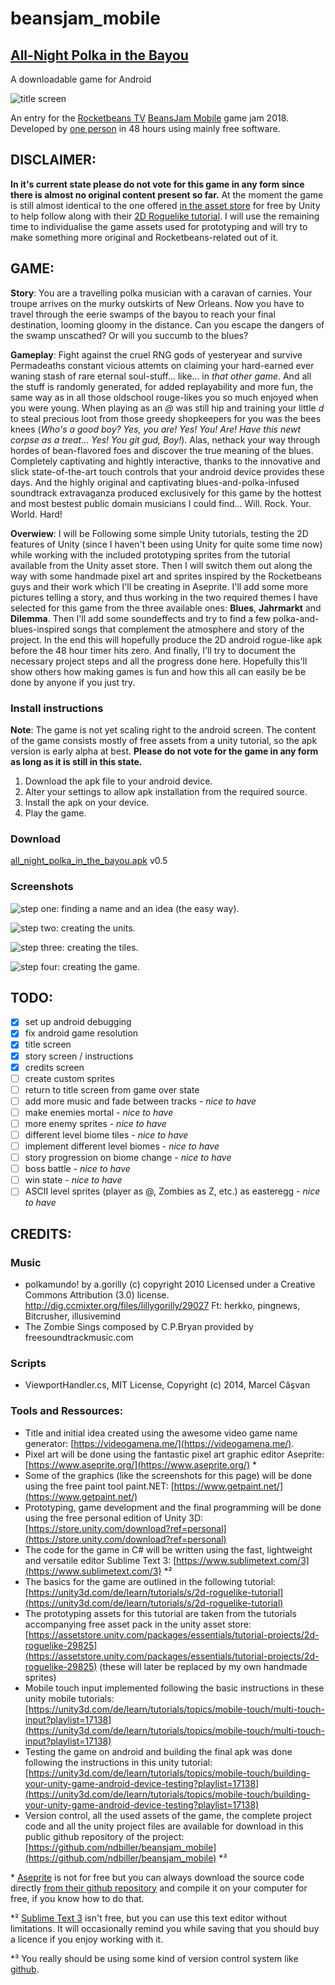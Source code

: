 # beansjam_mobile

## [All-Night Polka in the Bayou](https://ndbiller.itch.io/all-night-polka-in-the-bayou)

A downloadable game for Android

![**title screen**](/img/title.png "picture of the title screen")

An entry for the [Rocketbeans TV](https://www.rocketbeans.tv/) [BeansJam Mobile](https://itch.io/jam/beansjam) game jam 2018. Developed by [one person](https://ndbiller.github.io/portfolio/index.html) in 48 hours using mainly free software.

## DISCLAIMER:

**In it's current state please do not vote for this game in any form since there is almost no original content present so far.**
At the moment the game is still almost identical to the one offered [in the asset store](https://assetstore.unity.com/packages/essentials/tutorial-projects/2d-roguelike-29825) for free by Unity to help follow along with their [2D Roguelike tutorial](https://unity3d.com/de/learn/tutorials/s/2d-roguelike-tutorial). I will use the remaining time to individualise the game assets used for prototyping and will try to make something more original and Rocketbeans-related out of it.

## GAME:

**Story**: You are a travelling polka musician with a caravan of carnies. Your troupe arrives on the murky outskirts of New Orleans. Now you have to travel through the eerie swamps of the bayou to reach your final destination, looming gloomy in the distance. Can you escape the dangers of the swamp unscathed? Or will you succumb to the blues?

**Gameplay**: Fight against the cruel RNG gods of yesteryear and survive Permadeaths constant vicious attemts on claiming your hard-earned ever waning stash of rare eternal soul-stuff... like... in *that other game*. And all the stuff is randomly generated, for added replayability and more fun, the same way as in all those oldschool rouge-likes you so much enjoyed  when you were young. When playing as an *@* was still hip and training your little *d* to steal precious loot from those greedy shopkeepers for you was the bees knees (*Who's a good boy? Yes, you are! Yes! You! Are! Have this newt corpse as a treat... Yes! You git gud, Boy!*). Alas, nethack your way through hordes of bean-flavored foes and discover the true meaning of the blues. Completely captivating and hightly interactive, thanks to the innovative and slick state-of-the-art touch controls that your android device provides these days. And the highly original and captivating blues-and-polka-infused soundtrack extravaganza produced exclusively for this game by the hottest and most bestest public domain musicians I could find... Will. Rock. Your. World. 
Hard!

**Overwiew**: I will be Following some simple Unity tutorials, testing the 2D features of Unity (since I haven't been using Unity for quite some time now) while working with the included prototyping sprites from the tutorial available from the Unity asset store. Then I will switch them out along the way with some handmade pixel art and sprites inspired by the Rocketbeans guys and their work which I'll be creating in Aseprite. I'll add some more pictures telling a story, and thus working in the two required themes I have selected for this game from the three available ones: **Blues**, **Jahrmarkt** and **Dilemma**. Then I'll add some soundeffects and try to find a few polka-and-blues-inspired songs that complement the atmosphere and story of the project. In the end this will hopefully produce the 2D android rogue-like apk before the 48 hour timer hits zero. And finally, I'll try to document the necessary project steps and all the progress done here. Hopefully this'll show others how making games is fun and how this all can easily be be done by anyone if you just try.

### Install instructions

**Note**: The game is not yet scaling right to the android screen. The content of the game consists mostly of free assets from a unity tutorial, so the apk version is early alpha at best. 
**Please do not vote for the game in any form as long as it is still in this state.**

1. Download the apk file to your android device.
2. Alter your settings to allow apk installation from the required source.
3. Install the apk on your device.
4. Play the game.

### Download

[all_night_polka_in_the_bayou.apk](all_night_polka_in_the_bayou.apk) v0.5

### Screenshots

![**step one**: finding a name and an idea (the easy way).](img/namefinding.png "screenshot of the video game name generator used to come up with the game title randomly")

![**step two**: creating the units.](img/units.png "screenshot of the player and enemies in unity 3d in their idle animation")

![**step three**: creating the tiles.](img/tiles.png "screenshot of the floor, items and enemy tiles being randomly created by the game manager")

![**step four**: creating the game.](img/game.png "screenshot of the game after following the tutorials and resolving some issues - 24 hours left")

## TODO:

- [x] set up android debugging
- [x] fix android game resolution
- [x] title screen
- [x] story screen / instructions
- [x] credits screen
- [ ] create custom sprites
- [ ] return to title screen from game over state
- [ ] add more music and fade between tracks - *nice to have*
- [ ] make enemies mortal - *nice to have*
- [ ] more enemy sprites - *nice to have*
- [ ] different level biome tiles - *nice to have*
- [ ] implement different level biomes - *nice to have*
- [ ] story progression on biome change - *nice to have*​
- [ ] boss battle - *nice to have*​
- [ ] win state - *nice to have*​
- [ ] ASCII level sprites (player as @, Zombies as Z, etc.) as easteregg - *nice to have*

## CREDITS:

### Music

- polkamundo! by a.gorilly (c) copyright 2010 Licensed under a Creative Commons Attribution (3.0) license. http://dig.ccmixter.org/files/lillygorilly/29027 Ft: herkko, pingnews, Bitcrusher, illusivemind
- The Zombie Sings composed by C.P.Bryan provided by freesoundtrackmusic.com

### Scripts

- ViewportHandler.cs, MIT License, Copyright (c) 2014, Marcel Căşvan

### Tools and Ressources:

- Title and initial idea created using the awesome video game name generator: [https://videogamena.me/](https://videogamena.me/).
- Pixel art will be done using the fantastic pixel art graphic editor Aseprite: [https://www.aseprite.org/](https://www.aseprite.org/) \*
- Some of the graphics (like the screenshots for this page) will be done using the free paint tool paint.NET: [https://www.getpaint.net/](https://www.getpaint.net/)
- Prototyping, game development and the final programming will be done using the free personal edition of Unity 3D: [https://store.unity.com/download?ref=personal](https://store.unity.com/download?ref=personal)
- The code for the game in C# will be written using the fast, lightweight and versatile editor Sublime Text 3: [https://www.sublimetext.com/3](https://www.sublimetext.com/3) \*²
- The basics for the game are outlined in the following tutorial: [https://unity3d.com/de/learn/tutorials/s/2d-roguelike-tutorial](https://unity3d.com/de/learn/tutorials/s/2d-roguelike-tutorial)
- The prototyping assets for this tutorial are taken from the tutorials accompanying free asset pack in the unity asset store: [https://assetstore.unity.com/packages/essentials/tutorial-projects/2d-roguelike-29825](https://assetstore.unity.com/packages/essentials/tutorial-projects/2d-roguelike-29825)
  (these will later be replaced by my own handmade sprites)
- Mobile touch input implemented following the basic instructions in these unity mobile tutorials: [https://unity3d.com/de/learn/tutorials/topics/mobile-touch/multi-touch-input?playlist=17138](https://unity3d.com/de/learn/tutorials/topics/mobile-touch/multi-touch-input?playlist=17138)
- Testing the game on android and building the final apk was done following the instructions in this unity tutorial: [https://unity3d.com/de/learn/tutorials/topics/mobile-touch/building-your-unity-game-android-device-testing?playlist=17138](https://unity3d.com/de/learn/tutorials/topics/mobile-touch/building-your-unity-game-android-device-testing?playlist=17138)
- Version control, all the used assets of the game, the complete project code and all the unity project files are available for download in this public github repository of the project: [https://github.com/ndbiller/beansjam_mobile](https://github.com/ndbiller/beansjam_mobile) \*³

\* [Aseprite](https://www.aseprite.org/) is not for free but you can always download the source code directly [from their github repository](https://github.com/aseprite/aseprite/) and compile it on your computer for free, if you know how to do that.

\*² [Sublime Text 3](https://www.sublimetext.com/3) isn't free, but you can use this text editor without limitations. It will occasionally remind you while saving that you should buy a licence if you enjoy working with it.

\*³ You really should be using some kind of version control system like [github](https://github.com/).
